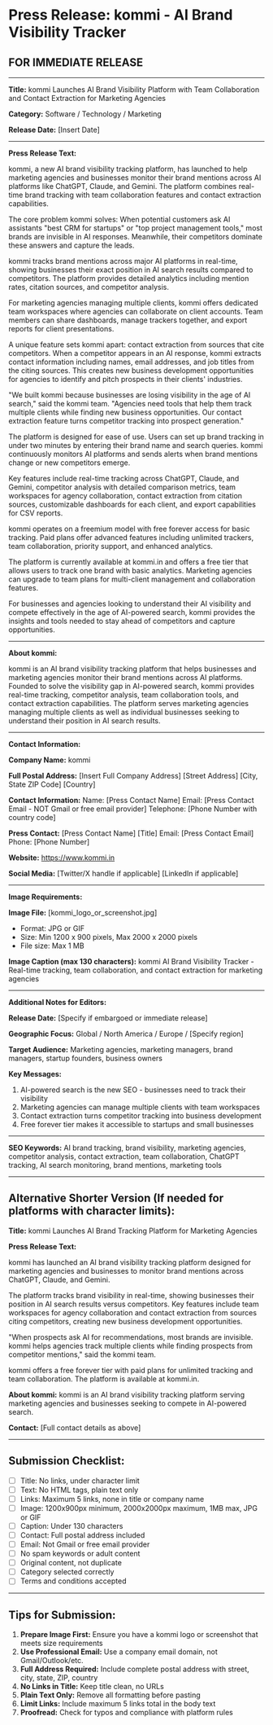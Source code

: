 # Press Release: kommi - AI Brand Visibility Tracker

## FOR IMMEDIATE RELEASE

---

**Title:**
kommi Launches AI Brand Visibility Platform with Team Collaboration and Contact Extraction for Marketing Agencies

**Category:**
Software / Technology / Marketing

**Release Date:**
[Insert Date]

---

**Press Release Text:**

kommi, a new AI brand visibility tracking platform, has launched to help marketing agencies and businesses monitor their brand mentions across AI platforms like ChatGPT, Claude, and Gemini. The platform combines real-time brand tracking with team collaboration features and contact extraction capabilities.

The core problem kommi solves: When potential customers ask AI assistants "best CRM for startups" or "top project management tools," most brands are invisible in AI responses. Meanwhile, their competitors dominate these answers and capture the leads.

kommi tracks brand mentions across major AI platforms in real-time, showing businesses their exact position in AI search results compared to competitors. The platform provides detailed analytics including mention rates, citation sources, and competitor analysis.

For marketing agencies managing multiple clients, kommi offers dedicated team workspaces where agencies can collaborate on client accounts. Team members can share dashboards, manage trackers together, and export reports for client presentations.

A unique feature sets kommi apart: contact extraction from sources that cite competitors. When a competitor appears in an AI response, kommi extracts contact information including names, email addresses, and job titles from the citing sources. This creates new business development opportunities for agencies to identify and pitch prospects in their clients' industries.

"We built kommi because businesses are losing visibility in the age of AI search," said the kommi team. "Agencies need tools that help them track multiple clients while finding new business opportunities. Our contact extraction feature turns competitor tracking into prospect generation."

The platform is designed for ease of use. Users can set up brand tracking in under two minutes by entering their brand name and search queries. kommi continuously monitors AI platforms and sends alerts when brand mentions change or new competitors emerge.

Key features include real-time tracking across ChatGPT, Claude, and Gemini, competitor analysis with detailed comparison metrics, team workspaces for agency collaboration, contact extraction from citation sources, customizable dashboards for each client, and export capabilities for CSV reports.

kommi operates on a freemium model with free forever access for basic tracking. Paid plans offer advanced features including unlimited trackers, team collaboration, priority support, and enhanced analytics.

The platform is currently available at kommi.in and offers a free tier that allows users to track one brand with basic analytics. Marketing agencies can upgrade to team plans for multi-client management and collaboration features.

For businesses and agencies looking to understand their AI visibility and compete effectively in the age of AI-powered search, kommi provides the insights and tools needed to stay ahead of competitors and capture opportunities.

---

**About kommi:**

kommi is an AI brand visibility tracking platform that helps businesses and marketing agencies monitor their brand mentions across AI platforms. Founded to solve the visibility gap in AI-powered search, kommi provides real-time tracking, competitor analysis, team collaboration tools, and contact extraction capabilities. The platform serves marketing agencies managing multiple clients as well as individual businesses seeking to understand their position in AI search results.

---

**Contact Information:**

**Company Name:**
kommi

**Full Postal Address:**
[Insert Full Company Address]
[Street Address]
[City, State ZIP Code]
[Country]

**Contact Information:**
Name: [Press Contact Name]
Email: [Press Contact Email - NOT Gmail or free email provider]
Telephone: [Phone Number with country code]

**Press Contact:**
[Press Contact Name]
[Title]
Email: [Press Contact Email]
Phone: [Phone Number]

**Website:**
https://www.kommi.in

**Social Media:**
[Twitter/X handle if applicable]
[LinkedIn if applicable]

---

**Image Requirements:**

**Image File:**
[kommi_logo_or_screenshot.jpg]
- Format: JPG or GIF
- Size: Min 1200 x 900 pixels, Max 2000 x 2000 pixels
- File size: Max 1 MB

**Image Caption (max 130 characters):**
kommi AI Brand Visibility Tracker - Real-time tracking, team collaboration, and contact extraction for marketing agencies

---

**Additional Notes for Editors:**

**Release Date:**
[Specify if embargoed or immediate release]

**Geographic Focus:**
Global / North America / Europe / [Specify region]

**Target Audience:**
Marketing agencies, marketing managers, brand managers, startup founders, business owners

**Key Messages:**
1. AI-powered search is the new SEO - businesses need to track their visibility
2. Marketing agencies can manage multiple clients with team workspaces
3. Contact extraction turns competitor tracking into business development
4. Free forever tier makes it accessible to startups and small businesses

---

**SEO Keywords:**
AI brand tracking, brand visibility, marketing agencies, competitor analysis, contact extraction, team collaboration, ChatGPT tracking, AI search monitoring, brand mentions, marketing tools

---

## Alternative Shorter Version (If needed for platforms with character limits):

**Title:**
kommi Launches AI Brand Tracking Platform for Marketing Agencies

**Press Release Text:**

kommi has launched an AI brand visibility tracking platform designed for marketing agencies and businesses to monitor brand mentions across ChatGPT, Claude, and Gemini.

The platform tracks brand visibility in real-time, showing businesses their position in AI search results versus competitors. Key features include team workspaces for agency collaboration and contact extraction from sources citing competitors, creating new business development opportunities.

"When prospects ask AI for recommendations, most brands are invisible. kommi helps agencies track multiple clients while finding prospects from competitor mentions," said the kommi team.

kommi offers a free forever tier with paid plans for unlimited tracking and team collaboration. The platform is available at kommi.in.

**About kommi:**
kommi is an AI brand visibility tracking platform serving marketing agencies and businesses seeking to compete in AI-powered search.

**Contact:**
[Full contact details as above]

---

## Submission Checklist:

- [ ] Title: No links, under character limit
- [ ] Text: No HTML tags, plain text only
- [ ] Links: Maximum 5 links, none in title or company name
- [ ] Image: 1200x900px minimum, 2000x2000px maximum, 1MB max, JPG or GIF
- [ ] Caption: Under 130 characters
- [ ] Contact: Full postal address included
- [ ] Email: Not Gmail or free email provider
- [ ] No spam keywords or adult content
- [ ] Original content, not duplicate
- [ ] Category selected correctly
- [ ] Terms and conditions accepted

---

## Tips for Submission:

1. **Prepare Image First:** Ensure you have a kommi logo or screenshot that meets size requirements
2. **Use Professional Email:** Use a company email domain, not Gmail/Outlook/etc.
3. **Full Address Required:** Include complete postal address with street, city, state, ZIP, country
4. **No Links in Title:** Keep title clean, no URLs
5. **Plain Text Only:** Remove all formatting before pasting
6. **Limit Links:** Include maximum 5 links total in the body text
7. **Proofread:** Check for typos and compliance with platform rules

